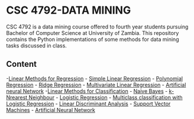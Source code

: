 # CSC 4792-DATA MINING
CSC 4792 is a data mining course offered to fourth year students pursuing Bachelor of Computer Science at University of Zambia. This repository contains the Python implementations of some methods for data mining tasks discussed in class.

## Content  
  -[Linear Methods for Regression](regression)
    - [Simple Linear Regression](https://github.com/csikasote/csc4792-data-mining/tree/master/regression/simple%20linear%20regression)
    - [Polynomial Regression]()
    - [Ridge Regression]()
    - [Multivariate Linear Regression]()
    - [Artificial neural Network]()
  -[Linear Methods for Classification](classification)
    - [Naive Bayes]()
    - [k-Nrearest Neighbour]()
    - [Logistic Regression]()
    - [Multiclass classification with Logistic Regression]()
    - [Linear Discriminant Analysis]()
    - [Support Vector Machines]()
    - [Artificial Neural Network]()
